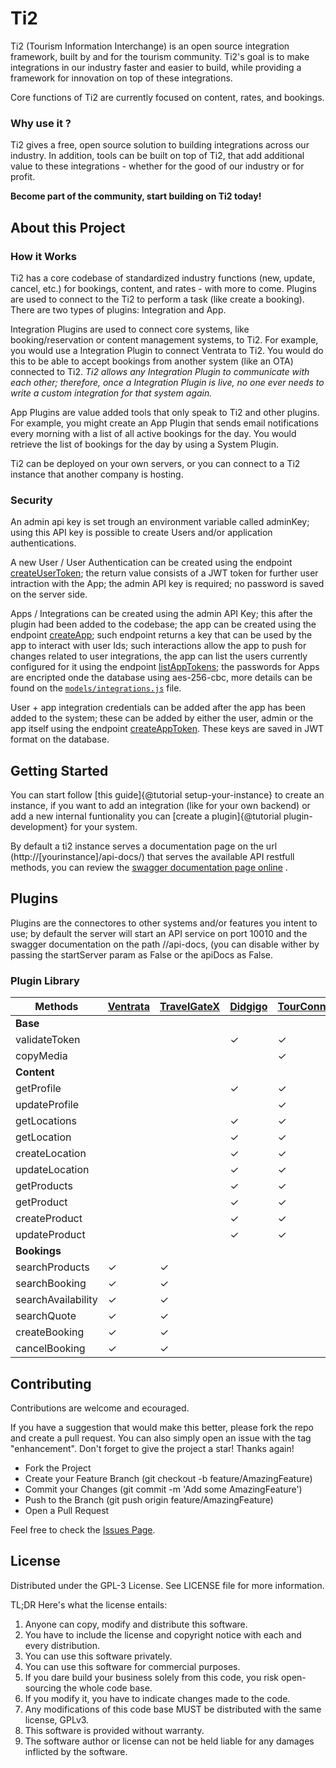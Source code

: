 # Ti2

Ti2 (Tourism Information Interchange) is an open source integration framework, built by and for the tourism community. Ti2's goal is to make integrations in our industry faster and easier to build, while providing a framework for innovation on top of these integrations.

Core functions of Ti2 are currently focused on content, rates, and bookings.

### Why use it ?

Ti2 gives a free, open source solution to building integrations across our industry. In addition, tools can be built on top of Ti2, that add additional value to these integrations - whether for the good of our industry or for profit.

**Become part of the community, start building on Ti2 today!**

## About this Project

### How it Works

Ti2 has a core codebase of standardized industry functions (new, update, cancel, etc.) for bookings, content, and rates - with more to come. Plugins are used to connect to the Ti2 to perform a task (like create a booking). There are two types of plugins: Integration and App.

Integration Plugins are used to connect core systems, like booking/reservation or content management systems, to Ti2. For example, you would use a Integration Plugin to connect Ventrata to Ti2. You would do this to be able to accept bookings from another system (like an OTA) connected to Ti2. *Ti2 allows any Integration Plugin to communicate with each other; therefore, once a Integration Plugin is live, no one ever needs to write a custom integration for that system again.*

App Plugins are value added tools that only speak to Ti2 and other plugins. For example, you might create an App Plugin that sends email notifications every morning with a list of all active bookings for the day. You would retrieve the list of bookings for the day by using a System Plugin.

Ti2 can be deployed on your own servers, or you can connect to a Ti2 instance that another company is hosting.

### Security

An admin api key is set trough an environment variable called adminKey; using this API key is possible to create Users and/or application authentications.

A new User / User Authentication can be created using the endpoint [createUserToken](https://ti2.tourconnect.dev/api-docs/#/admin/createUserToken); the return value consists of a JWT token for further user intraction with the App; the admin API key is required; no password is saved on the server side.

Apps / Integrations can be created using the admin API Key; this after the plugin had been added to the codebase; the app can be created using the endpoint [createApp](https://ti2.tourconnect.dev/api-docs/#/admin/createApp); such endpoint returns a key that can be used by the app to interact with user Ids; such interactions allow the app to push for changes related to user integrations, the app can list the users currently configured for it using the endpoint [listAppTokens](https://ti2.tourconnect.dev/api-docs/#/app/listAppTokens); the passwords for Apps are encripted onde the database using aes-256-cbc, more details can be found on the [``models/integrations.js``](https://github.com/ti2travel/ti2/blob/main/models/integration.js) file.

User + app integration credentials can be added after the app has been added to the system; these can be added by either the user, admin or the app itself using the endpoint [createAppToken](https://ti2.tourconnect.dev/api-docs/#/app/createAppToken). These keys are saved in JWT format on the database.

## Getting Started

You can start follow [this guide]{@tutorial setup-your-instance} to create an instance, if you want to add an integration (like for your own backend) or add a new internal funtionality you can [create a plugin]{@tutorial plugin-development} for your system.

By default a ti2 instance serves a documentation page on the url (http://[yourinstance]/api-docs/) that serves the available API restfull methods, you can review the [swagger documentation page online](https://ti2-staging.tourconnect.com/api-docs/) .


## Plugins

Plugins are the connectores to other systems and/or features you intent to use; by default the server will start an API service on port 10010 and the swagger documentation on the path //api-docs, (you can disable wither by passing the startServer param as False or the apiDocs as False.

### Plugin Library

| Methods | [Ventrata](https://github.com/TourConnect/ti2-ventrata) | [TravelGateX](https://github.com/TourConnect/ti2-travelgate) | [Didgigo](https://github.com/TourConnect/ti2-didgigo) | [TourConnect](https://github.com/TourConnect/ti2-tourconnect)
| ---- | -------- | ---------- | ---- | ---- |
|**Base**|
|validateToken|||&check;|&check;|
|copyMedia||||&check;|
|**Content**|
|getProfile|||&check;|&check;|
|updateProfile||||&check;|
|getLocations|||&check;|&check;|
|getLocation|||&check;|&check;|
|createLocation|||&check;|&check;|
|updateLocation|||&check;|&check;|
|getProducts|||&check;|&check;|
|getProduct|||&check;|&check;|
|createProduct|||&check;|&check;|
|updateProduct|||&check;|&check;|
|**Bookings**|
|searchProducts|&check;|&check;|
|searchBooking|&check;|&check;|
|searchAvailability|&check;|&check;|
|searchQuote|&check;|&check;|
|createBooking|&check;|&check;|
|cancelBooking|&check;|&check;|

## Contributing

Contributions are welcome and ecouraged.

If you have a suggestion that would make this better, please fork the repo and create a pull request. You can also simply open an issue with the tag "enhancement". Don't forget to give the project a star! Thanks again!

- Fork the Project
- Create your Feature Branch (git checkout -b feature/AmazingFeature)
- Commit your Changes (git commit -m 'Add some AmazingFeature')
- Push to the Branch (git push origin feature/AmazingFeature)
- Open a Pull Request

Feel free to check the [Issues Page](https://github.com/TourConnect/ti2/issues).

## License

Distributed under the GPL-3 License. See LICENSE file for more information.

TL;DR Here's what the license entails:

1. Anyone can copy, modify and distribute this software.
2. You have to include the license and copyright notice with each and every distribution.
3. You can use this software privately.
4. You can use this software for commercial purposes.
5. If you dare build your business solely from this code, you risk open-sourcing the whole code base.
6. If you modify it, you have to indicate changes made to the code.
7. Any modifications of this code base MUST be distributed with the same license, GPLv3.
8. This software is provided without warranty.
9. The software author or license can not be held liable for any damages inflicted by the software.

